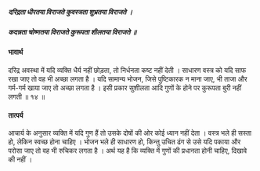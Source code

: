 ##### दरिद्रता धीरतया विराजते कुवस्त्रता शुभ्रतया विराजते ।
##### कदन्नता चोष्णतया विराजते कुरूपता शीलतया विराजते ॥

#### भावार्थ

दरिद्र अवस्था में यदि व्यक्ति धैर्य नहीं छोड़ता, तो निर्धनता कष्ट नहीं देती । साधारण वस्त्र को यदि साफ रखा जाए तो वह भी अच्छा लगता है । यदि सामान्य भोजन, जिसे पुष्टिकारक न माना जाए, भी ताजा और गर्म-गर्म खाया जाए तो अच्छा लगता है । इसी प्रकार सुशीलता आदि गुणों के होने पर कुरूपता बुरी नहीं लगती ॥ १४ ॥

#### तात्पर्य

आचार्य के अनुसार व्यक्ति में यदि गुण हैं तो उसके दोषों की ओर कोई ध्यान नहीं देता । वस्त्र भले ही सस्ता हो, लेकिन स्वच्छ होना चाहिए । भोजन भले ही साधारण हो, किन्तु उचित ढंग से उसे यदि पकाया और परोसा जाए तो वह भी रुचिकर लगता है । अर्थ यह है कि व्यक्ति में गुणों की प्रधानता होनी चाहिए, दिखावे की नहीं ।